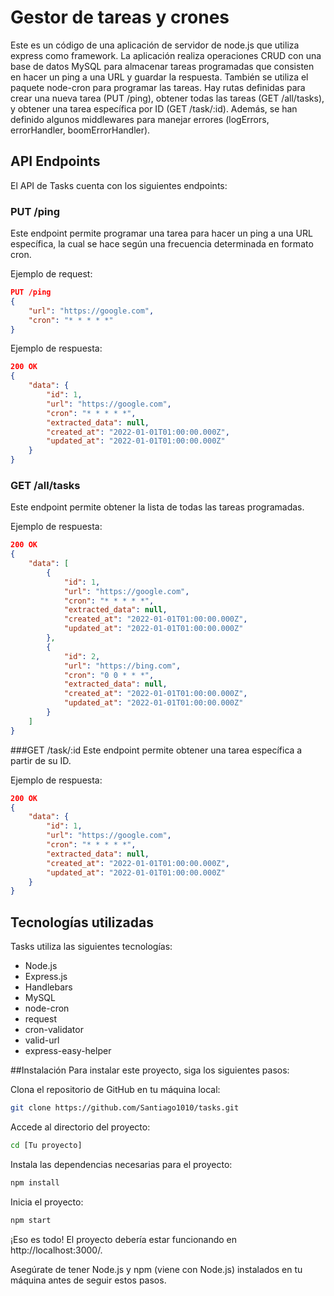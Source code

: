 # Gestor de tareas y crones

Este es un código de una aplicación de servidor de node.js que utiliza express como framework. La aplicación realiza operaciones CRUD con una base de datos MySQL para almacenar tareas programadas que consisten en hacer un ping a una URL y guardar la respuesta. También se utiliza el paquete node-cron para programar las tareas. Hay rutas definidas para crear una nueva tarea (PUT /ping), obtener todas las tareas (GET /all/tasks), y obtener una tarea específica por ID (GET /task/:id). Además, se han definido algunos middlewares para manejar errores (logErrors, errorHandler, boomErrorHandler).

## API Endpoints
El API de Tasks cuenta con los siguientes endpoints:

### PUT /ping
Este endpoint permite programar una tarea para hacer un ping a una URL específica, la cual se hace según una frecuencia determinada en formato cron.

Ejemplo de request:

```json
PUT /ping
{
    "url": "https://google.com",
    "cron": "* * * * *"
}
```
Ejemplo de respuesta:

```json
200 OK
{
    "data": {
        "id": 1,
        "url": "https://google.com",
        "cron": "* * * * *",
        "extracted_data": null,
        "created_at": "2022-01-01T01:00:00.000Z",
        "updated_at": "2022-01-01T01:00:00.000Z"
    }
}
```

### GET /all/tasks
Este endpoint permite obtener la lista de todas las tareas programadas.

Ejemplo de respuesta:
```json
200 OK
{
    "data": [
        {
            "id": 1,
            "url": "https://google.com",
            "cron": "* * * * *",
            "extracted_data": null,
            "created_at": "2022-01-01T01:00:00.000Z",
            "updated_at": "2022-01-01T01:00:00.000Z"
        },
        {
            "id": 2,
            "url": "https://bing.com",
            "cron": "0 0 * * *",
            "extracted_data": null,
            "created_at": "2022-01-01T01:00:00.000Z",
            "updated_at": "2022-01-01T01:00:00.000Z"
        }
    ]
}
```

###GET /task/:id
Este endpoint permite obtener una tarea específica a partir de su ID.

Ejemplo de respuesta:
```json
200 OK
{
    "data": {
        "id": 1,
        "url": "https://google.com",
        "cron": "* * * * *",
        "extracted_data": null,
        "created_at": "2022-01-01T01:00:00.000Z",
        "updated_at": "2022-01-01T01:00:00.000Z"
    }
}
```

## Tecnologías utilizadas
Tasks utiliza las siguientes tecnologías:

- Node.js
- Express.js
- Handlebars
- MySQL
- node-cron
- request
- cron-validator
- valid-url
- express-easy-helper

##Instalación
Para instalar este proyecto, siga los siguientes pasos:

Clona el repositorio de GitHub en tu máquina local:

```bash
git clone https://github.com/Santiago1010/tasks.git
```


Accede al directorio del proyecto:
```bash
cd [Tu proyecto]
```
Instala las dependencias necesarias para el proyecto:
```bash
npm install
```
Inicia el proyecto:
```bash
npm start
```

¡Eso es todo! El proyecto debería estar funcionando en http://localhost:3000/.

Asegúrate de tener Node.js y npm (viene con Node.js) instalados en tu máquina antes de seguir estos pasos.